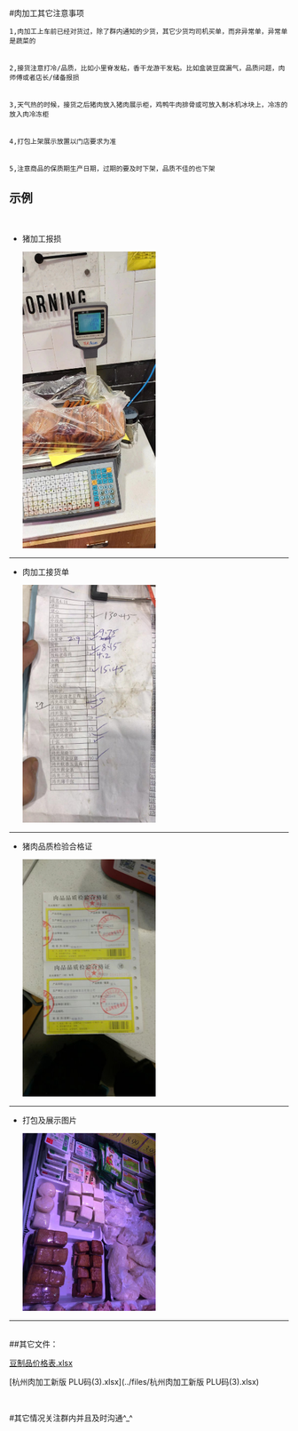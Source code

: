 #肉加工其它注意事项
<br/>

	1,肉加工上车前已经对货过，除了群内通知的少货，其它少货均司机买单，而非异常单，异常单是蔬菜的
	

	2,接货注意打冷/品质，比如小里脊发粘，香干龙游干发粘。比如盒装豆腐漏气，品质问题，肉师傅或者店长/储备报损


	3,天气热的时候，接货之后猪肉放入猪肉展示柜，鸡鸭牛肉排骨或可放入制冰机冰块上，冷冻的放入肉冷冻柜


	4,打包上架展示放置以门店要求为准


	5,注意商品的保质期生产日期，过期的要及时下架，品质不佳的也下架
	


## 示例
   
<br/>

*    猪加工报损
   
     <img src="../resources/示例肉加工报损.jpeg" width="50%">
     
-------

*    肉加工接货单
   
     <img src="../resources/示例肉豆制品收货单.jpeg" width="50%">
     
-------

*    猪肉品质检验合格证   

     <img src="../resources/示例猪肉品质检验合格证.jpeg" width="50%">
     
-------    
     
*    打包及展示图片

     <img src="../resources/示例豆制品展示.jpeg" width="50%">
     
------   



<br/>
##其它文件：

<br/>

[豆制品价格表.xlsx](../files/豆制品价格表.xlsx)

[杭州肉加工新版 PLU码(3).xlsx](../files/杭州肉加工新版 PLU码(3).xlsx)

<br/>

#其它情况关注群内并且及时沟通^_^